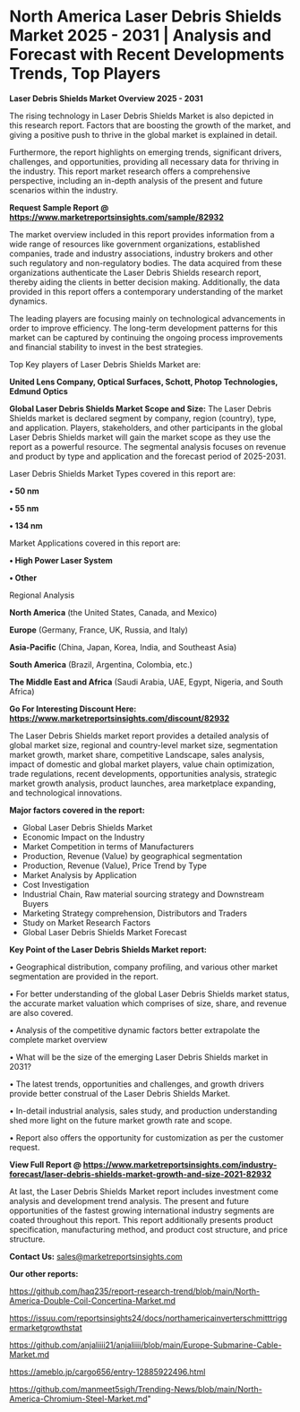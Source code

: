# North America Laser Debris Shields Market 2025 - 2031 | Analysis and Forecast with Recent Developments Trends, Top Players

<Strong> Laser Debris Shields Market Overview 2025 - 2031</strong>

The rising technology in Laser Debris Shields Market is also depicted in this research report. Factors that are boosting the growth of the market, and giving a positive push to thrive in the global market is explained in detail.

Furthermore, the report highlights on emerging trends, significant drivers, challenges, and opportunities, providing all necessary data for thriving in the industry. This report market research offers a comprehensive perspective, including an in-depth analysis of the present and future scenarios within the industry.

<strong>Request Sample Report @ <a href=https://www.marketreportsinsights.com/sample/82932>https://www.marketreportsinsights.com/sample/82932</a></strong>

The market overview included in this report provides information from a wide range of resources like government organizations, established companies, trade and industry associations, industry brokers and other such regulatory and non-regulatory bodies. The data acquired from these organizations authenticate the Laser Debris Shields research report, thereby aiding the clients in better decision making. Additionally, the data provided in this report offers a contemporary understanding of the market dynamics.

The leading players are focusing mainly on technological advancements in order to improve efficiency. The long-term development patterns for this market can be captured by continuing the ongoing process improvements and financial stability to invest in the best strategies.

Top Key players of Laser Debris Shields Market are:

<strong>United Lens Company, Optical Surfaces, Schott, Photop Technologies, Edmund Optics</strong>

<strong><b>Global Laser Debris Shields Market Scope and Size:</b></strong>
The Laser Debris Shields market is declared segment by company, region (country), type, and application. Players, stakeholders, and other participants in the global Laser Debris Shields market will gain the market scope as they use the report as a powerful resource. The segmental analysis focuses on revenue and product by type and application and the forecast period of 2025-2031.

Laser Debris Shields Market Types covered in this report are:

<strong>• 50 nm

• 55 nm

• 134 nm</strong>

Market Applications covered in this report are:

<strong>• High Power Laser System

• Other</strong> 

Regional Analysis

<strong>North America</strong> (the United States, Canada, and Mexico)

<strong>Europe</strong> (Germany, France, UK, Russia, and Italy)

<strong>Asia-Pacific</strong> (China, Japan, Korea, India, and Southeast Asia)

<strong>South America</strong> (Brazil, Argentina, Colombia, etc.)

<strong>The Middle East and Africa</strong> (Saudi Arabia, UAE, Egypt, Nigeria, and South Africa)

<strong>Go For Interesting Discount Here: <a href=https://www.marketreportsinsights.com/discount/82932>https://www.marketreportsinsights.com/discount/82932</a></strong>

The Laser Debris Shields market report provides a detailed analysis of global market size, regional and country-level market size, segmentation market growth, market share, competitive Landscape, sales analysis, impact of domestic and global market players, value chain optimization, trade regulations, recent developments, opportunities analysis, strategic market growth analysis, product launches, area marketplace expanding, and technological innovations.

<strong><b>Major factors covered in the report:</b></strong>
<ul>
  <li>Global Laser Debris Shields Market </li>
  <li>Economic Impact on the Industry</li>
  <li>Market Competition in terms of Manufacturers</li>
  <li>Production, Revenue (Value) by geographical segmentation</li>
  <li>Production, Revenue (Value), Price Trend by Type</li>
  <li>Market Analysis by Application</li>
  <li>Cost Investigation</li>
  <li>Industrial Chain, Raw material sourcing strategy and Downstream Buyers</li>
  <li>Marketing Strategy comprehension, Distributors and Traders</li>
  <li>Study on Market Research Factors</li>
  <li>Global Laser Debris Shields Market Forecast</li>
</ul>

<strong><b>Key Point of the Laser Debris Shields Market report:</b></strong>

• Geographical distribution, company profiling, and various other market segmentation are provided in the report.

• For better understanding of the global Laser Debris Shields market status, the accurate market valuation which comprises of size, share, and revenue are also covered.

• Analysis of the competitive dynamic factors better extrapolate the complete market overview

• What will be the size of the emerging Laser Debris Shields market in 2031?

• The latest trends, opportunities and challenges, and growth drivers provide better construal of the Laser Debris Shields Market.

• In-detail industrial analysis, sales study, and production understanding shed more light on the future market growth rate and scope.

• Report also offers the opportunity for customization as per the customer request.

<strong><b>View Full Report @ <a href=https://www.marketreportsinsights.com/industry-forecast/laser-debris-shields-market-growth-and-size-2021-82932>https://www.marketreportsinsights.com/industry-forecast/laser-debris-shields-market-growth-and-size-2021-82932</a></b></strong>


At last, the Laser Debris Shields Market report includes investment come analysis and development trend analysis. The present and future opportunities of the fastest growing international industry segments are coated throughout this report. This report additionally presents product specification, manufacturing method, and product cost structure, and price structure.

<strong>Contact Us:</strong>
sales@marketreportsinsights.com

<strong>Our other reports:</strong>

<a href=https://github.com/haq235/report-research-trend/blob/main/North-America-Double-Coil-Concertina-Market.md>https://github.com/haq235/report-research-trend/blob/main/North-America-Double-Coil-Concertina-Market.md</a>

<a href=https://issuu.com/reportsinsights24/docs/northamericainverterschmitttriggermarketgrowthstat>https://issuu.com/reportsinsights24/docs/northamericainverterschmitttriggermarketgrowthstat</a>

<a href=https://github.com/anjaliiii21/anjaliiii/blob/main/Europe-Submarine-Cable-Market.md>https://github.com/anjaliiii21/anjaliiii/blob/main/Europe-Submarine-Cable-Market.md</a>

<a href=https://ameblo.jp/cargo656/entry-12885922496.html>https://ameblo.jp/cargo656/entry-12885922496.html</a>

<a href=https://github.com/manmeet5sigh/Trending-News/blob/main/North-America-Chromium-Steel-Market.md>https://github.com/manmeet5sigh/Trending-News/blob/main/North-America-Chromium-Steel-Market.md</a>"
